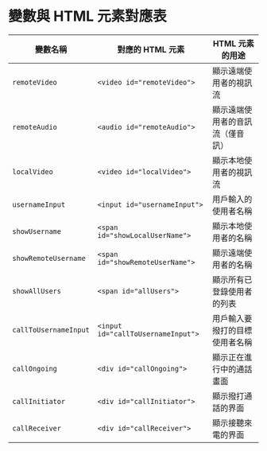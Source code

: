 # 變數與 HTML 元素對應表

| 變數名稱               | 對應的 HTML 元素                      | HTML 元素的用途                          |
| -------------------- | --------------------------------- | ---------------------------------- |
| `remoteVideo`         | `<video id="remoteVideo">`         | 顯示遠端使用者的視訊流                 |
| `remoteAudio`         | `<audio id="remoteAudio">`         | 顯示遠端使用者的音訊流（僅音訊）       |
| `localVideo`          | `<video id="localVideo">`          | 顯示本地使用者的視訊流                 |
| `usernameInput`       | `<input id="usernameInput">`       | 用戶輸入的使用者名稱                  |
| `showUsername`        | `<span id="showLocalUserName">`    | 顯示本地使用者的名稱                  |
| `showRemoteUsername`  | `<span id="showRemoteUserName">`   | 顯示遠端使用者的名稱                  |
| `showAllUsers`        | `<span id="allUsers">`             | 顯示所有已登錄使用者的列表            |
| `callToUsernameInput` | `<input id="callToUsernameInput">` | 用戶輸入要撥打的目標使用者名稱        |
| `callOngoing`         | `<div id="callOngoing">`           | 顯示正在進行中的通話畫面              |
| `callInitiator`       | `<div id="callInitiator">`         | 顯示撥打通話的界面                    |
| `callReceiver`        | `<div id="callReceiver">`          | 顯示接聽來電的界面                    |
